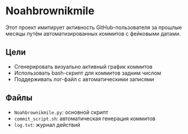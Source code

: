 # Noahbrownikmile

Этот проект имитирует активность GitHub-пользователя за прошлые месяцы путём автоматизированных коммитов с фейковыми датами.

## Цели
- Сгенерировать визуально активный график коммитов
- Использовать bash-скрипт для коммитов задним числом
- Поддерживать лог-файл с автоматическими записями

## Файлы
- `Noahbrownikmile.py`: основной скрипт
- `commit_script.sh`: автоматическая генерация коммитов
- `log.txt`: журнал действий
